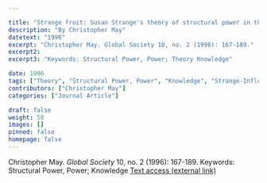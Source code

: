 ```yaml
---

title: "Strange fruit: Susan Strange's theory of structural power in the international political economy"
description: "By Christopher May"
datetext: "1996"
excerpt: "Christopher May. Global Society 10, no. 2 (1996): 167-189."
excerpt2: 
excerpt3: "Keywords: Structural Power, Power; Theory Knowledge"

date: 1996
tags: ["Theory", "Structural Power, Power", "Knowledge", "Strange-Influenced Work", "1990's"]
contributors: ["Christopher May"]
categories: ["Journal Article"]

draft: false
weight: 50
images: []
pinned: false
homepage: false
---
```


Christopher May. *Global Society* 10, no. 2 (1996): 167-189.
Keywords: Structural Power, Power; Knowledge
[Text access (external link)](https://doi.org/10.1080/13600829608443105)
